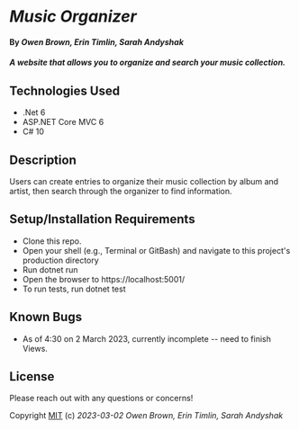 # _Music Organizer_

#### By _Owen Brown, Erin Timlin, Sarah Andyshak_

#### _A website that allows you to organize and search your music collection._

## Technologies Used

* .Net 6
* ASP.NET Core MVC 6
* C# 10

## Description

Users can create entries to organize their music collection by album and artist, then search through the organizer to find information.

## Setup/Installation Requirements

* Clone this repo.
* Open your shell (e.g., Terminal or GitBash) and navigate to this project's production directory
* Run dotnet run
* Open the browser to https://localhost:5001/
* To run tests, run dotnet test

## Known Bugs

* As of 4:30 on 2 March 2023, currently incomplete -- need to finish Views.

## License

Please reach out with any questions or concerns!

Copyright [MIT](https://opensource.org/license/mit/) (c) _2023-03-02_ _Owen Brown, Erin Timlin, Sarah Andyshak_